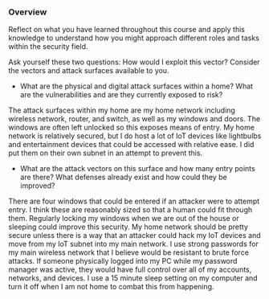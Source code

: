 ### Overview

Reflect on what you have learned throughout this course and apply this knowledge to understand how you might approach different roles and tasks within the security field.

Ask yourself these two questions: How would I exploit this vector? Consider the vectors and attack surfaces available to you.

- What are the physical and digital attack surfaces within a home? What are the vulnerabilities and are they currently exposed to risk?

The attack surfaces within my home are my home network including wireless network, router, and switch, as well as my windows and doors. The windows are often left unlocked so this exposes means of entry. My home network is relatively secured, but I do host a lot of IoT devices like lightbulbs and entertainment devices that could be accessed with relative ease. I did put them on their own subnet in an attempt to prevent this. 

- What are the attack vectors on this surface and how many entry points are there? What defenses already exist and how could they be improved?

There are four windows that could be entered if an attacker were to attempt entry. I think these are reasonably sized so that a human could fit through them. Regularly locking my windows when we are out of the house or sleeping could improve this security. My home network should be pretty secure unless there is a way that an attacker could hack my IoT devices and move from my IoT subnet into my main network. I use strong passwords for my main wireless network that I believe would be resistant to brute force attacks. If someone physically logged into my PC while my password manager was active, they would have full control over all of my accounts, networks, and devices. I use a 15 minute sleep setting on my computer and turn it off when I am not home to combat this from happening.

